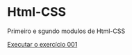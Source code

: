 # Html-CSS



 Primeiro e sgundo modulos de Html-CSS


<a href="https://fabriciosant0s.github.io/Html-CSS/Exercicios/ex001/index.html">Executar o exercício 001</a>
